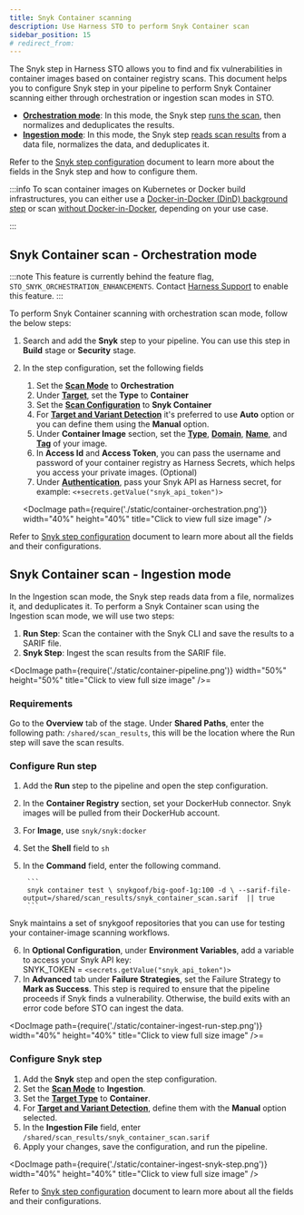 ```yaml
---
title: Snyk Container scanning
description: Use Harness STO to perform Snyk Container scan
sidebar_position: 15
# redirect_from:
---
```


The Snyk step in Harness STO allows you to find and fix vulnerabilities in container images based on container registry scans. This document helps you to configure Snyk step in your pipeline to perform Snyk Container scanning either through orchestration or ingestion scan modes in STO.

- [**Orchestration mode**](#snyk-container-scan---orchestration-mode): In this mode, the Snyk step [runs the scan](/docs/security-testing-orchestration/get-started/key-concepts/run-an-orchestrated-scan-in-sto), then normalizes and deduplicates the results.
- [**Ingestion mode**](#snyk-container-scan---ingestion-mode): In this mode, the Snyk step [reads scan results](/docs/security-testing-orchestration/get-started/key-concepts/ingest-scan-results-into-an-sto-pipeline) from a data file, normalizes the data, and deduplicates it.

Refer to the [Snyk step configuration](./snyk-scanner-reference) document to learn more about the fields in the Snyk step and how to configure them.

:::info
To scan container images on Kubernetes or Docker build infrastructures, you can either use a [Docker-in-Docker (DinD) background step](/docs/security-testing-orchestration/sto-techref-category/security-step-settings-reference#configuring-docker-in-docker-dind-for-your-pipeline) or scan [without Docker-in-Docker](/docs/security-testing-orchestration/sto-techref-category/security-step-settings-reference#when-to-use-without-docker-in-docker), depending on your use case.

:::

## Snyk Container scan - Orchestration mode
:::note
This feature is currently behind the feature flag, `STO_SNYK_ORCHESTRATION_ENHANCEMENTS`. Contact [Harness Support](mailto:support@harness.io) to enable this feature.
:::

To perform Snyk Container scanning with orchestration scan mode, follow the below steps:

1. Search and add the **Snyk** step to your pipeline. You can use this step in **Build** stage or **Security** stage.
2. In the step configuration, set the following fields
    1. Set the [**Scan Mode**](docs/security-testing-orchestration/sto-techref-category/snyk/snyk-scanner-reference.md#scan-mode) to **Orchestration**
    2. Under [**Target**](docs/security-testing-orchestration/sto-techref-category/snyk/snyk-scanner-reference.md#target), set the **Type** to **Container**
    3. Set the [**Scan Configuration**](docs/security-testing-orchestration/sto-techref-category/snyk/snyk-scanner-reference.md#scan-configuration) to **Snyk Container**
    4. For [**Target and Variant Detection**](docs/security-testing-orchestration/sto-techref-category/snyk/snyk-scanner-reference.md#target-and-variant-detection) it's preferred to use **Auto** option or you can define them using the **Manual** option. 
    5. Under **Container Image** section, set the [**Type**](docs/security-testing-orchestration/sto-techref-category/snyk/snyk-scanner-reference.md#type-1), [**Domain**](docs/security-testing-orchestration/sto-techref-category/snyk/snyk-scanner-reference.md#domain), [**Name**](./snyk-scanner-reference#name-1), and [**Tag**](docs/security-testing-orchestration/sto-techref-category/snyk/snyk-scanner-reference.md#tag) of your image.
    6. In **Access Id** and **Access Token**, you can pass the username and password of your container registry as Harness Secrets, which helps you access your private images. (Optional)
    7. Under [**Authentication**](docs/security-testing-orchestration/sto-techref-category/snyk/snyk-scanner-reference.md#authentication), pass your Snyk API as Harness secret, for example: `<+secrets.getValue("snyk_api_token")>`

    <DocImage path={require('./static/container-orchestration.png')} width="40%" height="40%" title="Click to view full size image" />

Refer to [Snyk step configuration](./snyk-scanner-reference.md) document to learn more about all the fields and their configurations.

## Snyk Container scan - Ingestion mode

In the Ingestion scan mode, the Snyk step reads data from a file, normalizes it, and deduplicates it. To perform a Snyk Container scan using the Ingestion scan mode, we will use two steps:

1. **Run Step**: Scan the container with the Snyk CLI and save the results to a SARIF file.
2. **Snyk Step**: Ingest the scan results from the SARIF file.

<DocImage path={require('./static/container-pipeline.png')} width="50%" height="50%" title="Click to view full size image" />=

### Requirements

Go to the **Overview** tab of the stage. Under **Shared Paths**, enter the following path: `/shared/scan_results`, this will be the location where the Run step will save the scan results.


### Configure Run step

1. Add the **Run** step to the pipeline and open the step configuration.
2. In the **Container Registry** section, set your DockerHub connector. Snyk images will be pulled from their DockerHub account.
3. For **Image**, use `snyk/snyk:docker`
4. Set the **Shell** field to `sh`
5. In the **Command** field, enter the following command.

        ```
        snyk container test \ snykgoof/big-goof-1g:100 -d \ --sarif-file-output=/shared/scan_results/snyk_container_scan.sarif  || true
        ``` 
Snyk maintains a set of snykgoof repositories that you can use for testing your container-image scanning workflows.

6. In **Optional Configuration**, under **Environment Variables**, add a variable to access your Snyk API key: \
SNYK_TOKEN = `<secrets.getValue("snyk_api_token")>`
7. In **Advanced** tab under **Failure Strategies**, set the Failure Strategy to **Mark as Success**. This step is required to ensure that the pipeline proceeds if Snyk finds a vulnerability. Otherwise, the build exits with an error code before STO can ingest the data.

<DocImage path={require('./static/container-ingest-run-step.png')} width="40%" height="40%" title="Click to view full size image" />=

### Configure Snyk step

1. Add the **Snyk** step and open the step configuration.
2. Set the [**Scan Mode**](./snyk-scanner-reference#scan-mode) to **Ingestion**.
3. Set the [**Target Type**](./snyk-scanner-reference#target) to **Container**.
4. For [**Target and Variant Detection**](./snyk-scanner-reference#target-and-variant-detection), define them with the **Manual** option selected.
5. In the **Ingestion File** field, enter `/shared/scan_results/snyk_container_scan.sarif`
6. Apply your changes, save the configuration, and run the pipeline.


<DocImage path={require('./static/container-ingest-snyk-step.png')} width="40%" height="40%" title="Click to view full size image" />

Refer to [Snyk step configuration](./snyk-scanner-reference.md) document to learn more about all the fields and their configurations.